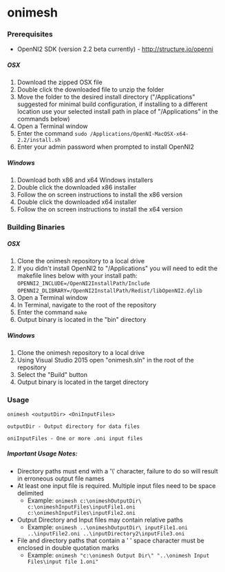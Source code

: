 # onimesh

### Prerequisites
* OpenNI2 SDK (version 2.2 beta currently) - http://structure.io/openni
##### OSX
1. Download the zipped OSX file
2. Double click the downloaded file to unzip the folder
3. Move the folder to the desired install directory ("/Applications" suggested for minimal build configuration, if installing to a different location use your selected install path in place of "/Applications" in the commands below)
4. Open a Terminal window
5. Enter the command `sudo /Applications/OpenNI-MacOSX-x64-2.2/install.sh`
6. Enter your admin password when prompted to install OpenNI2
##### Windows
1. Download both x86 and x64 Windows installers
2. Double click the downloaded x86 installer
3. Follow the on screen instructions to install the x86 version
4. Double click the downloaded x64 installer
5. Follow the on screen instructions to install the x64 version

### Building Binaries
##### OSX
1. Clone the onimesh repository to a local drive
2. If you didn't install OpenNI2 to "/Applications" you will need to edit the makefile lines below with your install path:
`OPENNI2_INCLUDE=/OpenNI2InstallPath/Include`
`OPENNI2_DLIBRARY=/OpenNI2InstallPath/Redist/libOpenNI2.dylib`
3. Open a Terminal window
4. In Terminal, navigate to the root of the repository
5. Enter the command `make`
6. Output binary is located in the "bin" directory
##### Windows
1. Clone the onimesh repository to a local drive
2. Using Visual Studio 2015 open "onimesh.sln" in the root of the repository
3. Select the "Build" button
4. Output binary is located in the target directory

### Usage
`onimesh <outputDir> <OniInputFiles>`

    outputDir - Output directory for data files

    oniInputFiles - One or more .oni input files

##### Important Usage Notes:
* Directory paths must end with a '\\' character, failure to do so will result in erroneous output file names
* At least one input file is required. Multiple input files need to be space delimited
  * Example: `onimesh c:\onimeshOutputDir\ c:\onimeshInputFiles\inputFile1.oni c:\onimeshInputFiles\inputFile2.oni`
* Output Directory and Input files may contain relative paths
  * Example: `onimesh ..\onimeshOutputDir\ inputFile1.oni ..\inputFile2.oni ..\inputDirectory2\inputFile3.oni`
* File and directory paths that contain a ' ' space character must be enclosed in double quotation marks
  * Example: `onimesh "c:\onimesh Output Dir\" "..\onimesh Input Files\input file 1.oni"`


